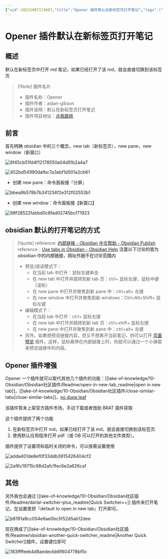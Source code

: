 ```yaml
---
{"uid":20231007174607,"title":"Opener 插件默认在新标签页打开笔记","tags":["obsidian","插件，功能增强","PDF"],"description":null,"author":"calmwaves","type":"basic","draft":false,"editable":true,"modified":20231007180147,"dg-publish":true,"permalink":"/lake-of-knowledge/10-obsidian/obsidian/obsidian-opener/","dgPassFrontmatter":true}
---
```



# Opener 插件默认在新标签页打开笔记

## 概述

默认在新标签页中打开 md 笔记，如果已经打开了该 md，就会直接切换到该标签页

> [!Note] 插件名片
> - 插件名称：Opener
> - 插件作者：aidan-gibson
> - 插件说明：默认在新标签页打开笔记
> - 插件项目地址：[点我跳转](https://github.com/aidan-gibson/obsidian-opener)

## 前言

首先明确 obsidian 中的三个概念，new tab（新标签页），new pane，new window（新窗口）

![6f45cb51fd4f12178550a04d5fb2a4a7](https://cdn.pkmer.cn/images/202310202119384.png!pkmer)

![452bd54990dafbc7a3abf1d501a2cb61](https://cdn.pkmer.cn/images/202310202119814.png!pkmer)

- 创建 new pane：命令面板搜『分屏』

![bbea9b578b7b341234f2e312f02553b1](https://cdn.pkmer.cn/images/202310202119316.png!pkmer)

- 创建 new window：命令面板搜【新窗口】

![98f28522fabbd0c8fad02745bcf71923](https://cdn.pkmer.cn/images/202310202119603.png!pkmer)

## obsidian 默认的打开笔记的方式

> [!quote]
> reference: [内部链接 - Obsidian 中文帮助 - Obsidian Publish](https://publish.obsidian.md/help-zh/%E4%BD%BF%E7%94%A8%E6%8C%87%E5%8D%97/%E5%86%85%E9%83%A8%E9%93%BE%E6%8E%A5#%E6%89%93%E5%BC%80%E9%93%BE%E6%8E%A5 )
> reference：[Use tabs in Obsidian - Obsidian Help](https://help.obsidian.md/User+interface/Use+tabs+in+Obsidian#Open+a+link)
> **注意以下讨论的皆为 obsidian 中的内部链接，网址外链不在讨论范围内**
> - 预览/阅读模式下：
> 	- 在当前 tab 中打开：鼠标左键单击
> 	- 在 new tab 中打开并跳转到新 tab 页：ctrl+ 鼠标左键，鼠标中键（滚轮）
> 	- 在 new pane 中打开并聚焦到新 pane 中：ctrl+alt+ 左键
> 	- 在 new window 中打开并聚焦到新 windows：Ctrl+Alt+Shift+ 鼠标左键
> - 编辑模式下：
> 	- 在当前 tab 中打开：ctrl+ 鼠标左键
> 	- 在 new tab 中打开并跳转到新 tab 页：ctrl+shift+ 鼠标左键
> 	- 在 new pane 中打开并聚焦到新 pane 中：ctrl+alt+ 左键
> - 另外，如果想预览链接内容，但又不想离开当前笔记，则可以打开 [页面预览](https://publish.obsidian.md/help-zh/%E6%8F%92%E4%BB%B6/%E9%A1%B5%E9%9D%A2%E9%A2%84%E8%A7%88) 插件。这样，鼠标悬停在内部链接上时，你就可以通过一个小弹窗来预览链接中的内容。

## Opener 插件增强

Opener 一个插件就可以取代其他几个插件的功能：[[lake-of-knowledge/10-Obsidian/Obsidian社区插件/Readme/open-in-new-tab_readme\|open in new tab]]，[[lake-of-knowledge/10-Obsidian/Obsidian社区插件/close-similar-tabs\|close-similar-tabs]]，[no dupe leaf](https://github.com/scambier/obsidian-no-dupe-leaves) 

该插件暂未上架官方插件市场，手动下载或者借助 BRAT 插件获取

这个插件提供了两个功能

1. 在新标签页中打开 md，如果已经打开了该 md，就会直接切换到该标签页
2. 使用默认应用程序打开 pdf（或 OB 可以打开的其他文件类型）。

插件提供了设置项和临时关闭的命令，可以按需设置使用

![adda401de8ef0f33ddb3915426404cf2](https://cdn.pkmer.cn/images/202310202120114.png!pkmer)

![2af6c19715c98d2afc1fec6e2a626ca1](https://cdn.pkmer.cn/images/202310202120613.png!pkmer)

## 其他

另外我也会通过 [[lake-of-knowledge/10-Obsidian/Obsidian社区插件/Readme/darlal-switcher-plus_readme\|Quick Switcher++]] 插件来打开笔记，在设置里把『default to open in new tab』打开即可。

![b8191a8cc054e6ae0bc5f52d5ab12dee](https://cdn.pkmer.cn/images/202310202120408.png!pkmer)

现在换成了[[lake-of-knowledge/10-Obsidian/Obsidian社区插件/Readme/obsidian-another-quick-switcher_readme\|Another Quick Switcher]]插件，设置键位即可

![183ffffeeb4d8aedecbb6f604778bf5c](https://cdn.pkmer.cn/images/202310202120377.png!pkmer)
